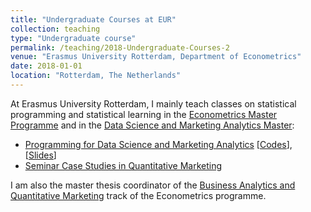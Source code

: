 ```yaml
---
title: "Undergraduate Courses at EUR"
collection: teaching
type: "Undergraduate course"
permalink: /teaching/2018-Undergraduate-Courses-2
venue: "Erasmus University Rotterdam, Department of Econometrics"
date: 2018-01-01
location: "Rotterdam, The Netherlands"
---
```


At Erasmus University Rotterdam, I mainly teach classes on statistical programming and statistical learning in the [Econometrics Master Programme](https://www.eur.nl/en/master/econometrics) and in the [Data Science and Marketing Analytics Master](https://www.eur.nl/en/master/data-science-and-marketing-analytics):

* [Programming for Data Science and Marketing Analytics](https://courses.eur.nl/#/2018-2019/detail/FEM11151) [[Codes](https://github.com/kagruber2412/RIntroduction)], [[Slides](https://github.com/kagruber2412/RIntroduction/tree/master/Slides)]
* [Seminar Case Studies in Quantitative Marketing](url)

I am also the master thesis coordinator of the [Business Analytics and Quantitative Marketing](https://www.eur.nl/en/master/business-analytics-and-quantitative-marketing) track of the Econometrics programme. 


